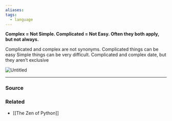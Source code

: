 ```yaml
---
aliases: 
tags:
  - language
---
```

**Complex = Not Simple. Complicated = Not Easy. Often they both apply, but not always.**

Complicated and complex are not synonyms. Complicated things can be easy  Simple things can be very difficult. Complicated and complex date, but they aren’t exclusive  

![Untitled](Untitled%2081.png)

---

### Source


### Related
- [[The Zen of Python]]